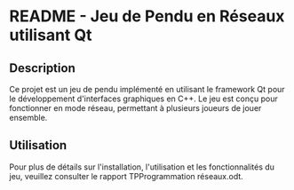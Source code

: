 # README - Jeu de Pendu en Réseaux utilisant Qt

## Description
Ce projet est un jeu de pendu implémenté en utilisant le framework Qt pour le développement d'interfaces graphiques en C++. Le jeu est conçu pour fonctionner en mode réseau, permettant à plusieurs joueurs de jouer ensemble.

## Utilisation
Pour plus de détails sur l'installation, l'utilisation et les fonctionnalités du jeu, veuillez consulter le rapport TPProgrammation réseaux.odt.
